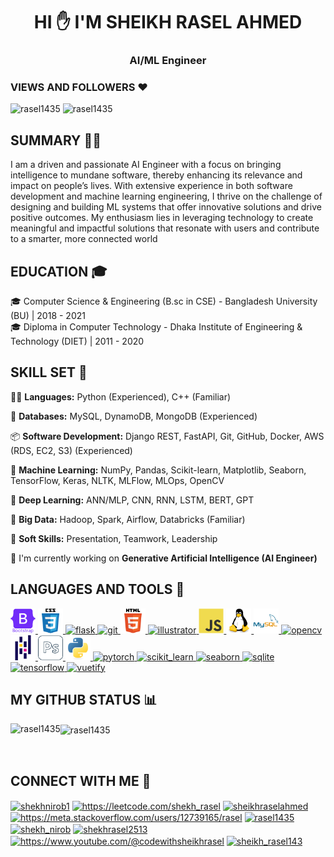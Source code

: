 <h1 align="center">HI ✋ I'M SHEIKH RASEL AHMED </h1>
<h3 align="center">AI/ML Engineer</h3>
<h3>VIEWS AND FOLLOWERS ❤</h3>
<p align="left"> <img src="https://komarev.com/ghpvc/?username=rasel1435&label=Profile%20views&color=0e75b6&style=flat" alt="rasel1435" /> <img src="https://img.shields.io/github/followers/Rasel1435?label=Followers&style=social" alt="rasel1435" /></p>


<span>
<h2>SUMMARY 🙋‍♂️</h2>
<p>
I am a driven and passionate AI Engineer with a focus on bringing intelligence to mundane software, thereby
enhancing its relevance and impact on people’s lives. With extensive experience in both software development
and machine learning engineering, I thrive on the challenge of designing and building ML systems that offer
innovative solutions and drive positive outcomes. My enthusiasm lies in leveraging technology to create
meaningful and impactful solutions that resonate with users and contribute to a smarter, more connected world
</p>
</span>

<span>
<h2>EDUCATION 🎓</h2>
  🎓 Computer Science & Engineering (B.sc in CSE) - Bangladesh University (BU) | 2018 - 2021</br>
  🎓 Diploma in Computer Technology - Dhaka Institute of Engineering & Technology (DIET) | 2011 - 2020
</span>
<span>
  <h2>SKILL SET 🦾</h2>

  👨‍💻 **Languages:** Python (Experienced), C++ (Familiar) </br>

  💾 **Databases:** MySQL, DynamoDB, MongoDB (Experienced) </br>

  📦 **Software Development:** Django REST, FastAPI, Git, GitHub, Docker, AWS (RDS, EC2, S3) (Experienced) </br>

  🤖 **Machine Learning:** NumPy, Pandas, Scikit-learn, Matplotlib, Seaborn, TensorFlow, Keras, NLTK, MLFlow, MLOps, OpenCV </br>

  👾 **Deep Learning:** ANN/MLP, CNN, RNN, LSTM, BERT, GPT </br>

  🔢 **Big Data:** Hadoop, Spark, Airflow, Databricks (Familiar) </br>

  🎤 **Soft Skills:** Presentation, Teamwork, Leadership </br>

  🔭 I'm currently working on **Generative Artificial Intelligence (AI Engineer)**
</span>
<!-- 👯 I'm looking to collaborate on [Linkedin](https://www.linkedin.com/in/shekhnirob1) -->
<span>
<h2 align="left">LANGUAGES AND TOOLS 🚀</h2>
<p align="left">
  <a href="https://getbootstrap.com" target="_blank" rel="noreferrer"> <img src="https://raw.githubusercontent.com/devicons/devicon/master/icons/bootstrap/bootstrap-plain-wordmark.svg" alt="bootstrap" width="40" height="40"/> </a>
  <a href="https://www.w3schools.com/css/" target="_blank" rel="noreferrer"> <img src="https://raw.githubusercontent.com/devicons/devicon/master/icons/css3/css3-original-wordmark.svg" alt="css3" width="40" height="40"/> </a>
 <!-- <a href="https://www.djangoproject.com/" target="_blank" rel="noreferrer"> <img src="https://raw.githubusercontent.com/devicons/devicon/master/icons/django/django-original.svg" alt="django" width="40" height="40"/> </a>-->
  <a href="https://flask.palletsprojects.com/" target="_blank" rel="noreferrer"> <img src="https://www.vectorlogo.zone/logos/pocoo_flask/pocoo_flask-icon.svg" alt="flask" width="40" height="40"/> </a>
  <a href="https://git-scm.com/" target="_blank" rel="noreferrer"> <img src="https://www.vectorlogo.zone/logos/git-scm/git-scm-icon.svg" alt="git" width="40" height="40"/> </a>
  <a href="https://www.w3.org/html/" target="_blank" rel="noreferrer"> <img src="https://raw.githubusercontent.com/devicons/devicon/master/icons/html5/html5-original-wordmark.svg" alt="html5" width="40" height="40"/> </a>
  <a href="https://www.adobe.com/in/products/illustrator.html" target="_blank" rel="noreferrer"> <img src="https://www.vectorlogo.zone/logos/adobe_illustrator/adobe_illustrator-icon.svg" alt="illustrator" width="40" height="40"/> </a> <a href="https://developer.mozilla.org/en-US/docs/Web/JavaScript" target="_blank" rel="noreferrer"> <img src="https://raw.githubusercontent.com/devicons/devicon/master/icons/javascript/javascript-original.svg" alt="javascript" width="40" height="40"/> </a> <a href="https://www.linux.org/" target="_blank" rel="noreferrer"> <img src="https://raw.githubusercontent.com/devicons/devicon/master/icons/linux/linux-original.svg" alt="linux" width="40" height="40"/> </a> <a href="https://www.mysql.com/" target="_blank" rel="noreferrer"> <img src="https://raw.githubusercontent.com/devicons/devicon/master/icons/mysql/mysql-original-wordmark.svg" alt="mysql" width="40" height="40"/> </a> <a href="https://opencv.org/" target="_blank" rel="noreferrer"> <img src="https://www.vectorlogo.zone/logos/opencv/opencv-icon.svg" alt="opencv" width="40" height="40"/> </a> <a href="https://pandas.pydata.org/" target="_blank" rel="noreferrer"> <img src="https://raw.githubusercontent.com/devicons/devicon/2ae2a900d2f041da66e950e4d48052658d850630/icons/pandas/pandas-original.svg" alt="pandas" width="40" height="40"/> </a> <a href="https://www.photoshop.com/en" target="_blank" rel="noreferrer"> <img src="https://raw.githubusercontent.com/devicons/devicon/master/icons/photoshop/photoshop-line.svg" alt="photoshop" width="40" height="40"/> </a> <a href="https://www.python.org" target="_blank" rel="noreferrer"> <img src="https://raw.githubusercontent.com/devicons/devicon/master/icons/python/python-original.svg" alt="python" width="40" height="40"/> </a> <a href="https://pytorch.org/" target="_blank" rel="noreferrer"> <img src="https://www.vectorlogo.zone/logos/pytorch/pytorch-icon.svg" alt="pytorch" width="40" height="40"/> </a> <a href="https://scikit-learn.org/" target="_blank" rel="noreferrer"> <img src="https://upload.wikimedia.org/wikipedia/commons/0/05/Scikit_learn_logo_small.svg" alt="scikit_learn" width="40" height="40"/> </a> <a href="https://seaborn.pydata.org/" target="_blank" rel="noreferrer"> <img src="https://seaborn.pydata.org/_images/logo-mark-lightbg.svg" alt="seaborn" width="40" height="40"/> </a> <a href="https://www.sqlite.org/" target="_blank" rel="noreferrer"> <img src="https://www.vectorlogo.zone/logos/sqlite/sqlite-icon.svg" alt="sqlite" width="40" height="40"/> </a> <a href="https://www.tensorflow.org" target="_blank" rel="noreferrer"> <img src="https://www.vectorlogo.zone/logos/tensorflow/tensorflow-icon.svg" alt="tensorflow" width="40" height="40"/> </a> <a href="https://vuetifyjs.com/en/" target="_blank" rel="noreferrer"> <img src="https://bestofjs.org/logos/vuetify.svg" alt="vuetify" width="40" height="40"/> </a> </p>
</span>

<span>
  <h2>MY GITHUB STATUS 📊</h2>
  
  <p><img align="left" src="https://github-readme-stats.vercel.app/api?username=Rasel1435&show_icons=true&count_private=true&theme=react&hide_border=true&bg_color=0D1117" alt="rasel1435" /></p>
  
  <p><img align="center" src="https://github-readme-stats.vercel.app/api/top-langs/?username=Rasel1435&langs_count=8&count_private=true&layout=compact&theme=react&hide_border=true&bg_color=0D1117" alt="rasel1435" /></p></br>
</span>

<span>
  <h2 align="left">CONNECT WITH ME 🔗</h2>
  <p align="left">
    <!--linkedin -->
  <a href="https://linkedin.com/in/shekhnirob1" target="_blank"><img align="center" src="https://raw.githubusercontent.com/rahuldkjain/github-profile-readme-generator/master/src/images/icons/Social/linked-in-alt.svg" alt="shekhnirob1" height="30" width="40" /></a>
    <!--leetcode -->
  <a href="https://leetcode.com/shekh_rasel" target="_blank"><img align="center" src="https://upload.wikimedia.org/wikipedia/commons/1/19/LeetCode_logo_black.png" alt="https://leetcode.com/shekh_rasel" height="30" width="40" /></a>
    <!-- kaggle -->
  <a href="https://kaggle.com/sheikhraselahmed" target="_blank"><img align="center" src="https://raw.githubusercontent.com/rahuldkjain/github-profile-readme-generator/master/src/images/icons/Social/kaggle.svg" alt="sheikhraselahmed" height="30" width="40" /></a>
    <!-- stackoverflow -->
  <a href="https://stackoverflow.com/users/https://meta.stackoverflow.com/users/12739165/rasel" target="blank"><img align="center" src="https://raw.githubusercontent.com/rahuldkjain/github-profile-readme-generator/master/src/images/icons/Social/stack-overflow.svg" alt="https://meta.stackoverflow.com/users/12739165/rasel" height="30" width="40" /></a>
    <!-- facebook -->
  <a href="https://fb.com/rasel1435" target="_blank"><img align="center" src="https://raw.githubusercontent.com/rahuldkjain/github-profile-readme-generator/master/src/images/icons/Social/facebook.svg" alt="rasel1435" height="30" width="40" /></a>
    <!-- instagram -->
  <a href="https://instagram.com/shekh_nirob" target="_blank"><img align="center" src="https://raw.githubusercontent.com/rahuldkjain/github-profile-readme-generator/master/src/images/icons/Social/instagram.svg" alt="shekh_nirob" height="30" width="40" /></a>
    <!-- behance -->
  <a href="https://www.behance.net/shekhrasel2513" target="_blank"><img align="center" src="https://raw.githubusercontent.com/rahuldkjain/github-profile-readme-generator/master/src/images/icons/Social/behance.svg" alt="shekhrasel2513" height="30" width="40" /></a>
    <!-- youtube -->
  <a href="https://www.youtube.com/@codewithsheikhrasel" target="_blank"><img align="center" src="https://raw.githubusercontent.com/rahuldkjain/github-profile-readme-generator/master/src/images/icons/Social/youtube.svg" alt="https://www.youtube.com/@codewithsheikhrasel" height="30" width="40" /></a>
    <!-- twitter -->
  <a href="https://twitter.com/shekh_nirob" target="_blank"><img align="center" src="https://raw.githubusercontent.com/rahuldkjain/github-profile-readme-generator/master/src/images/icons/Social/twitter.svg" alt="sheikh_rasel143" height="30" width="40" /></a>
</p>
</span>






